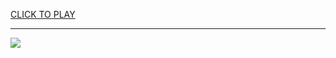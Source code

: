
<a href="https://premium76.site?title=nba_all_star_game&ref=13M">CLICK TO PLAY</a></h3>
<hr>

<a href="https://premium76.site?title=nba_all_star_game&ref=13M"><img src="https://clearcache.store/games.png"></a>


